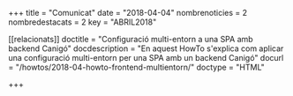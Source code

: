 +++
title             = "Comunicat"
date              = "2018-04-04"
nombrenoticies    = 2
nombredestacats   = 2
key               = "ABRIL2018"

[[relacionats]]
doctitle          = "Configuració multi-entorn a una SPA amb backend Canigó"
docdescription    = "En aquest HowTo s'explica com aplicar una configuració multi-entorn per una SPA amb un backend Canigó"
docurl            = "/howtos/2018-04-howto-frontend-multientorn/"
doctype           = "HTML"

+++
